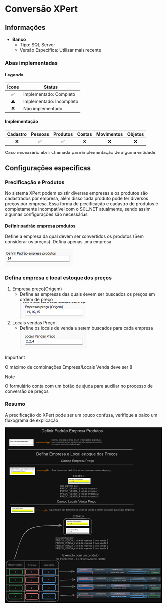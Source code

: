 # Conversão XPert  
## Informações  
- **Banco**  
    - Tipo: SQL Server  
    - Versão Especifica: Utilizar mais recente  


### Abas implementadas

#### Legenda

| Ícone | Status                   |
|:-----:| ------------------------ |
|  ✅   | Implementado: Completo   |
|  ⚠️   | Implementado: Incompleto |
|  ❌   | Não implementado         |
  
#### Implementação

| Cadastro | Pessoas | Produtos | Contas | Movimentos | Objetos |
|:--------:|:-------:|:--------:|:------:|:----------:|:-------:|
|    ❌    |   ✅    |    ✅    |   ❌   |     ❌     |   ❌    |

Caso necessário abrir chamada para implementação de alguma entidade

## Configurações específicas  

### Precificação e Produtos  
No sistema XPert podem existir diversas empresas e os produtos são cadastrados por empresa, além disso cada produto pode ter diversos preços por empresa. Essa forma de precificação e cadastro de produtos é completamente incompatível com o SOL.NET atualmente, sendo assim algumas configurações são necessárias  

#### Definir padrão empresa produtos  
Define a empresa da qual devem ser convertidos os produtos (Sem considerar os preços). Defina apenas uma empresa  

![XPertEmpresaProduto.png](./Imagens/XPertEmpresaProduto.png)  

### Defina empresa e local estoque dos preços  
1) Empresa preço(Origem)  
    - Define as empresas das quais devem ser buscados os preços em ordem de preço  
        ![XPertEmpresaPreco.png](./Imagens/XPertEmpresaPreco.png)  
1) Locais vendas Preço  
    - Define os locais de venda a serem buscados para cada empresa  
        ![XPertLocalPreco.png](./Imagens/XPertLocalPreco.png)  

>[!IMPORTANT]  
>O máximo de combinações Empresa/Locais Venda deve ser 8  
  
>[!NOTE]  
>O formulário conta com um botão de ajuda para auxiliar no processo de conversão de preços  

### Resumo  
A precificação do XPert pode ser um pouco confusa, verifique a baixo um fluxograma de explicação  

![XPertPrecificacao.png](./Imagens/XPertPrecificacao.png)  
